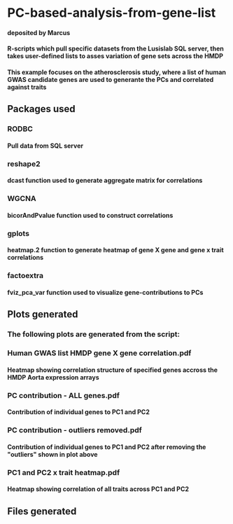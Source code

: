 # PC-based-analysis-from-gene-list
#### deposited by Marcus
#### R-scripts which pull specific datasets from the Lusislab SQL server, then takes user-defined lists to asses variation of gene sets across the HMDP
#### This example focuses on the atherosclerosis study, where a list of human GWAS candidate genes are used to generante the PCs and correlated against traits

## Packages used
### RODBC
#### Pull data from SQL server

### reshape2
#### dcast function used to generate aggregate matrix for correlations

### WGCNA 
#### bicorAndPvalue function used to construct correlations

### gplots
#### heatmap.2 function to generate heatmap of gene X gene and gene x trait correlations

### factoextra
#### fviz_pca_var function used to visualize gene-contributions to PCs

## Plots generated
### The following plots are generated from the script:
### Human GWAS list HMDP gene X gene correlation.pdf
#### Heatmap showing correlation structure of specified genes accross the HMDP Aorta expression arrays

### PC contribution - ALL genes.pdf
#### Contribution of individual genes to PC1 and PC2

### PC contribution - outliers removed.pdf
#### Contribution of individual genes to PC1 and PC2 after removing the "outliers" shown in plot above

### PC1 and PC2 x trait heatmap.pdf
#### Heatmap showing correlation of all traits across PC1 and PC2 

## Files generated

                                              
